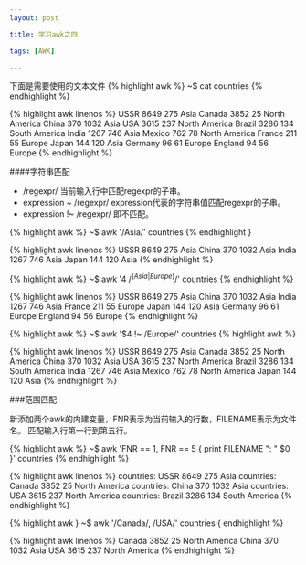 ```yaml
---
layout: post

title: 学习awk之四

tags: [AWK]

---
```


下面是需要使用的文本文件
{% highlight awk %}
~$ cat countries
{% endhighlight %}

{% highlight awk linenos %}
USSR    8649    275     Asia
Canada  3852    25      North America
China   370     1032    Asia
USA     3615    237     North America
Brazil  3286    134     South America
India   1267    746     Asia
Mexico  762     78      North America
France  211     55      Europe
Japan   144     120     Asia
Germany 96      61      Europe
England 94      56      Europe
{% endhighlight %}

####字符串匹配
* /regexpr/ 当前输入行中匹配regexpr的子串。
* expression ~ /regexpr/ expression代表的字符串值匹配regexpr的子串。
* expression !~ /regexpr/ 即不匹配。

{% highlight awk %}
~$ awk '/Asia/' countries
{% endhighlight }

{% highlight awk linenos %}
USSR    8649    275     Asia
China   370     1032    Asia
India   1267    746     Asia
Japan   144     120     Asia
{% endhighlight %}

{% highlight awk %}
~$ awk '$4 ~ /^(Asia|Europe)$/' countries
{% endhighlight %}

{% highlight awk linenos %}
USSR    8649    275     Asia
China   370     1032    Asia
India   1267    746     Asia
France  211     55      Europe
Japan   144     120     Asia
Germany 96      61      Europe
England 94      56      Europe
{% endhighlight %}

{% highlight awk %}
~$ awk '$4 !~ /Europe/' countries
{% highlight awk %}

{% highlight awk linenos %}
USSR    8649    275     Asia
Canada  3852    25      North America
China   370     1032    Asia
USA     3615    237     North America
Brazil  3286    134     South America
India   1267    746     Asia
Mexico  762     78      North America
Japan   144     120     Asia
{% endhighlight %}


###范围匹配

新添加两个awk的内建变量，FNR表示为当前输入的行数，FILENAME表示为文件名。
匹配输入行第一行到第五行。

{% highlight awk %}
~$ awk 'FNR == 1, FNR == 5 { print FILENAME ": " $0 }' countries
{% endhighlight %}

{% highlight awk linenos %}
countries: USSR    8649    275     Asia
countries: Canada  3852    25      North America
countries: China   370     1032    Asia
countries: USA     3615    237     North America
countries: Brazil  3286    134     South America
{% endhighlight %}

{% highlight awk }
~$ awk '/Canada/, /USA/' countries
{ endhighlight %}

{% highlight awk linenos %}
Canada  3852    25      North America
China   370     1032    Asia
USA     3615    237     North America
{% endhighlight %}